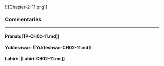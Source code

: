 ![[Chapter-2-11.png]]

### Commentaries

---

#### Pranab: [[P-CH02-11.md]]

#### Yukteshwar: [[Yukteshwar-CH02-11.md]]

#### Lahiri: [[Lahiri-CH02-11.md]]
